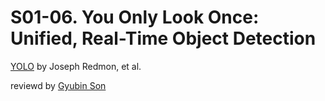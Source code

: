 # S01-06. You Only Look Once: Unified, Real-Time Object Detection

[YOLO](https://arxiv.org/abs/1506.02640) by Joseph Redmon, et al.

reviewd by [Gyubin Son](github.com/gyubin)
